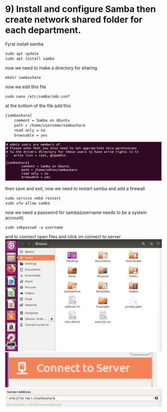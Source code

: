 # 9) Install and configure Samba then create network shared folder for each department.

Fyrst install samba
```
sudo apt update
sudo apt install samba
```

now we need to make a directory for sharing
```
mkdir sambashare
```

now we edit this file 
```
sudo nano /etc/samba/smb.conf
```

at the bottom of the file add this 
```
[sambashare]
    comment = Samba on Ubuntu
    path = /home/username/sambashare
    read only = no
    browsable = yes
```
<img tytle="smb.conf" width="600" src="/ImageFolder/smbconf.png">

then save and exit, now we need to restart samba and add a firewall
```
sudo service smbd restart
sudo ufw allow samba
```

now we need a password for samba(username needs to be a system account)
```
sudo smbpasswd -a username
```

and to connect open files and click on connect to server
<img tytle="samba" width="600" src="/ImageFolder/samba1.png">
<img tytle="samba" width="600" src="/ImageFolder/samba2.png">
<img tytle="samba" width="600" src="/ImageFolder/samba3.png">
